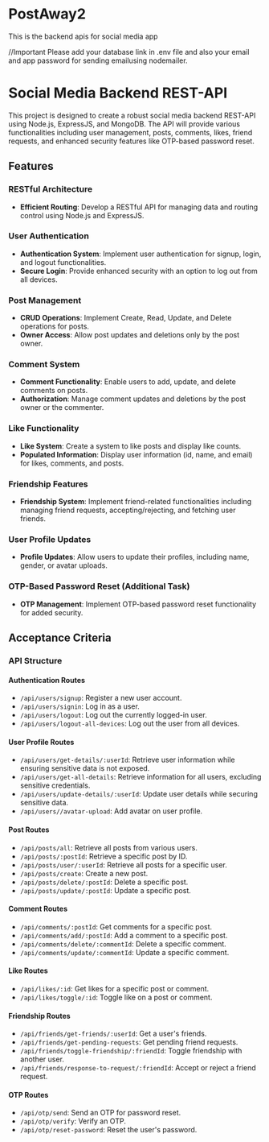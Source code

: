 # PostAway2
This is the backend apis for social media app

//Important Please add your database link in .env file and also your email and app password for sending emailusing nodemailer.

# Social Media Backend REST-API

This project is designed to create a robust social media backend REST-API using Node.js, ExpressJS, and MongoDB. The API will provide various functionalities including user management, posts, comments, likes, friend requests, and enhanced security features like OTP-based password reset.

## Features

### RESTful Architecture
- **Efficient Routing**: Develop a RESTful API for managing data and routing control using Node.js and ExpressJS.

### User Authentication
- **Authentication System**: Implement user authentication for signup, login, and logout functionalities.
- **Secure Login**: Provide enhanced security with an option to log out from all devices.

### Post Management
- **CRUD Operations**: Implement Create, Read, Update, and Delete operations for posts.
- **Owner Access**: Allow post updates and deletions only by the post owner.

### Comment System
- **Comment Functionality**: Enable users to add, update, and delete comments on posts.
- **Authorization**: Manage comment updates and deletions by the post owner or the commenter.

### Like Functionality
- **Like System**: Create a system to like posts and display like counts.
- **Populated Information**: Display user information (id, name, and email) for likes, comments, and posts.

### Friendship Features
- **Friendship System**: Implement friend-related functionalities including managing friend requests, accepting/rejecting, and fetching user friends.

### User Profile Updates
- **Profile Updates**: Allow users to update their profiles, including name, gender, or avatar uploads.

### OTP-Based Password Reset (Additional Task)
- **OTP Management**: Implement OTP-based password reset functionality for added security.

## Acceptance Criteria

### API Structure

#### Authentication Routes
- `/api/users/signup`: Register a new user account.
- `/api/users/signin`: Log in as a user.
- `/api/users/logout`: Log out the currently logged-in user.
- `/api/users/logout-all-devices`: Log out the user from all devices.

#### User Profile Routes
- `/api/users/get-details/:userId`: Retrieve user information while ensuring sensitive data is not exposed.
- `/api/users/get-all-details`: Retrieve information for all users, excluding sensitive credentials.
- `/api/users/update-details/:userId`: Update user details while securing sensitive data.
- `/api/users//avatar-upload`: Add avatar on user profile.

#### Post Routes
- `/api/posts/all`: Retrieve all posts from various users.
- `/api/posts/:postId`: Retrieve a specific post by ID.
- `/api/posts/user/:userId`: Retrieve all posts for a specific user.
- `/api/posts/create`: Create a new post.
- `/api/posts/delete/:postId`: Delete a specific post.
- `/api/posts/update/:postId`: Update a specific post.

#### Comment Routes
- `/api/comments/:postId`: Get comments for a specific post.
- `/api/comments/add/:postId`: Add a comment to a specific post.
- `/api/comments/delete/:commentId`: Delete a specific comment.
- `/api/comments/update/:commentId`: Update a specific comment.

#### Like Routes
- `/api/likes/:id`: Get likes for a specific post or comment.
- `/api/likes/toggle/:id`: Toggle like on a post or comment.

#### Friendship Routes
- `/api/friends/get-friends/:userId`: Get a user's friends.
- `/api/friends/get-pending-requests`: Get pending friend requests.
- `/api/friends/toggle-friendship/:friendId`: Toggle friendship with another user.
- `/api/friends/response-to-request/:friendId`: Accept or reject a friend request.

#### OTP Routes
- `/api/otp/send`: Send an OTP for password reset.
- `/api/otp/verify`: Verify an OTP.
- `/api/otp/reset-password`: Reset the user's password.
